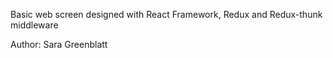 Basic web screen designed with React Framework, Redux and Redux-thunk middleware

Author: Sara Greenblatt